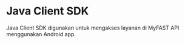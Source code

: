 # Java Client SDK

Java Client SDK digunakan untuk mengakses layanan di MyFAST API menggunakan Android app.

